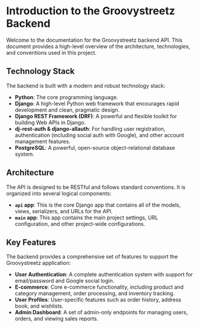 # Introduction to the Groovystreetz Backend

Welcome to the documentation for the Groovystreetz backend API. This document provides a high-level overview of the architecture, technologies, and conventions used in this project.

## Technology Stack

The backend is built with a modern and robust technology stack:

*   **Python**: The core programming language.
*   **Django**: A high-level Python web framework that encourages rapid development and clean, pragmatic design.
*   **Django REST Framework (DRF)**: A powerful and flexible toolkit for building Web APIs in Django.
*   **dj-rest-auth & django-allauth**: For handling user registration, authentication (including social auth with Google), and other account management features.
*   **PostgreSQL**: A powerful, open-source object-relational database system.

## Architecture

The API is designed to be RESTful and follows standard conventions. It is organized into several logical components:

*   **`api` app**: This is the core Django app that contains all of the models, views, serializers, and URLs for the API.
*   **`main` app**: This app contains the main project settings, URL configuration, and other project-wide configurations.

## Key Features

The backend provides a comprehensive set of features to support the Groovystreetz application:

*   **User Authentication**: A complete authentication system with support for email/password and Google social login.
*   **E-commerce**: Core e-commerce functionality, including product and category management, order processing, and inventory tracking.
*   **User Profiles**: User-specific features such as order history, address book, and wishlists.
*   **Admin Dashboard**: A set of admin-only endpoints for managing users, orders, and viewing sales reports.
